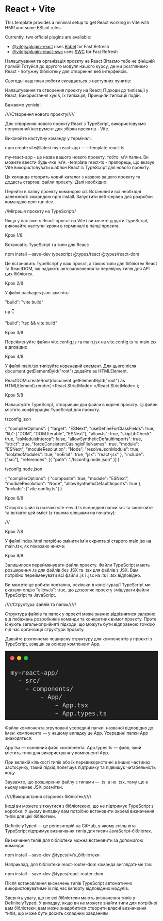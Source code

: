 # React + Vite

This template provides a minimal setup to get React working in Vite with HMR and some ESLint rules.

Currently, two official plugins are available:

- [@vitejs/plugin-react](https://github.com/vitejs/vite-plugin-react/blob/main/packages/plugin-react/README.md) uses [Babel](https://babeljs.io/) for Fast Refresh
- [@vitejs/plugin-react-swc](https://github.com/vitejs/vite-plugin-react-swc) uses [SWC](https://swc.rs/) for Fast Refresh

Налаштування та організація проєкту на React
Вітаємо тебе не фінішній прямій! Готуйся до другого модуля нашого курсу, де ми розглянемо React - потужну бібліотеку для створення веб інтерфейсів.



Сьогодні наш план роботи складається з наступних пунктів:



Налаштування та створення проєкту на React;
Підходи до типізації у React;
Використання хуків, їх типізація;
Принципи типізації подій.


Бажаємо успіхів!

////Створення нового проєкту/////

Для створення нового проекту React з TypeScript, використовуємо популярний інструмент для збірки проектів - Vite. 

Виконайте наступну команду у терміналі:

npm create vite@latest my-react-app -- --template react-ts

my-react-app - це назва вашого нового проекту, тобто ім'я папки. Ви можете ввести будь-яке ім'я.
-template react-ts - прапорець, що вказує Vite використовувати шаблон React із TypeScript для нового проекту.

Ця команда створить новий каталог з назвою вашого проекту та додасть стартові файли проекту. Далі необхідно:

Перейти в папку проекту командою cd.
Встановити всі необхідні залежності командою npm install.
Запустити веб-сервер для розробки командою npm run dev.

//Міграція проєкту на TypeScript//

Якщо у вас вже є React-проєкт на Vite і ви хочете додати TypeScript, виконайте наступні кроки в терминалі в папці проєкта.

Крок 1/8

Встановіть TypeScript та типи для React:

npm install --save-dev typescript @types/react @types/react-dom

Це встановить TypeScript у ваш проєкт, а також типи для бібліотек React та ReactDOM, які надають автозаповнення та перевірку типів для API цих бібліотек.

Крок 2/8

У файлі packages.json замініть:

"build": "vite build"

на 👇

"build": "tsc && vite build"

Крок 3/8

Перейменуйте файли vite.config.js та main.jsx на vite.config.ts та main.tsx відповідно.



Крок 4/8

У файлі main.tsx типізуйте кореневий елемент. Для цього після document.getElementById("root") додайте as HTMLElement.

ReactDOM.createRoot(document.getElementById("root") as HTMLElement).render(
  <React.StrictMode>
    <App />
  </React.StrictMode>
);

Крок 5/8

Налаштуйте TypeScript, створивши два файли в корені проєкту. Ці файли містять конфігурацію TypeScript для проєкту.

tsconfig.json

{
  "compilerOptions": {
    "target": "ESNext",
    "useDefineForClassFields": true,
    "lib": ["DOM", "DOM.Iterable", "ESNext"],
    "allowJs": true,
    "skipLibCheck": true,
    "esModuleInterop": false,
    "allowSyntheticDefaultImports": true,
    "strict": true,
    "forceConsistentCasingInFileNames": true,
    "module": "ESNext",
    "moduleResolution": "Node",
    "resolveJsonModule": true,
    "isolatedModules": true,
    "noEmit": true,
    "jsx": "react-jsx"
  },
  "include": ["src"],
  "references": [{ "path": "./tsconfig.node.json" }]
}



tsconfig.node.json

{
  "compilerOptions": {
    "composite": true,
    "module": "ESNext",
    "moduleResolution": "Node",
    "allowSyntheticDefaultImports": true
  },
  "include": ["vite.config.ts"]
}



Крок 6/8

Створіть файл із назвою vite-env.d.ts всередині папки src та скопіюйте та вставте цей вміст (з трьома слешами на початку):



/// <reference types="vite/client" />



Крок 7/8

У файлі index.html потрібно змінити ім'я скрипта зі старого main.jsx на main.tsx, як показано нижче:



<script type="module" src="/src/main.tsx"></script>



Крок 8/8

Залишилося перейменувати файли проєкту. Файли TypeScript мають розширення .ts для файлів без JSX та .tsx для файлів з JSX. Вам потрібно перейменувати всі файли .js і .jsx на .ts і .tsx відповідно.



Ви можете це робити поетапно, оскільки в конфігурації TypeScript ми вказали опцію "allowJs": true, що дозволяє проєкту змішувати файли TypeScript та JavaScript.

/////Структура файлів та папок/////



Структура файлів та папок у проєкті може значно відрізнятися залежно від побажань розробників команди та конкретних вимог проєкту. Проте існують загальноприйняті підходи, що можуть бути відправною точкою під час організації структури проєкту.



Давайте розглянемо поширену структуру для компонентів у проєкті з TypeScript, взявши за основу компонент App.

![alt text](image.png)




Файли компонента згруповані усередині папки, названої відповідно до імені компонента — у нашому випадку це App. Усередині папки App знаходяться:

App.tsx — основний файл компонента.
App.types.ts — файл, який містить типи для використання у компоненті App.


При великій кількості типів або їх перевикористанні в інших частинах застосунку, такий підхід полегшує підтримку та підвищує читабельність коду.

Зауважте, що розширення файлу з типами — .ts, а не .tsx, тому що в ньому немає JSX-розмітки.

/////Використання сторонніх бібліотек/////

Іноді ви можете зіткнутися з бібліотекою, що не підтримує TypeScript з коробки. У цьому випадку вам потрібно встановити окремі визначення типів для цієї бібліотеки.

DefinitelyTyped — це репозиторій на GitHub, у якому спільнота TypeScript підтримує визначення типів для тисяч JavaScript-бібліотек.

Визначення типів для бібліотеки можна встановити за допомогою команди:

npm install --save-dev @types/ім'я_бібліотеки

Наприклад, для бібліотеки react-router-dom команда виглядатиме так:

npm install --save-dev @types/react-router-dom

Після встановлення визначень типів TypeScript автоматично використовуватиме їх під час імпорту відповідних модулів.

Зверніть увагу, що не всі бібліотеки мають визначення типів у DefinitelyTyped. У випадку, якщо ви не можете знайти типи для потрібної вам бібліотеки, вам може знадобитися створити власні визначення типів, що може бути досить складним завданням.